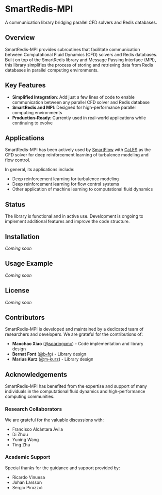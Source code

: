 # SmartRedis-MPI

A communication library bridging parallel CFD solvers and Redis databases.

## Overview

SmartRedis-MPI provides subroutines that facilitate communication between Computational Fluid Dynamics (CFD) solvers and Redis databases. Built on top of the SmartRedis library and Message Passing Interface (MPI), this library simplifies the process of storing and retrieving data from Redis databases in parallel computing environments.

## Key Features

- **Simplified Integration**: Add just a few lines of code to enable communication between any parallel CFD solver and Redis database
- **SmartRedis and MPI**: Designed for high-performance parallel computing environments
- **Production-Ready**: Currently used in real-world applications while continuing to evolve

## Applications

SmartRedis-MPI has been actively used by [SmartFlow](https://github.com/soaringxmc/SmartFlow) with [CaLES](https://github.com/soaringxmc/CaLES) as the CFD solver for deep reinforcement learning of turbulence modeling and flow control. 

In general, its applications include:

- Deep reinforcement learning for turbulence modeling
- Deep reinforcement learning for flow control systems
- Other application of machine learning to computational fluid dynamics


## Status

The library is functional and in active use. Development is ongoing to implement additional features and improve the code structure.

## Installation

*Coming soon*

## Usage Example

*Coming soon*

## License

*Coming soon*

## Contributors
SmartRedis-MPI is developed and maintained by a dedicated team of researchers and developers. We are grateful for the contributions of:

- **Maochao Xiao** ([@soaringxmc](https://github.com/soaringxmc)) - Code implementation and library design
- **Bernat Font** ([@b-fg](https://github.com/b-fg)) - Library design
- **Marius Kurz** ([@m-kurz](https://github.com/m-kurz)) - Library design

## Acknowledgements

SmartRedis-MPI has benefited from the expertise and support of many individuals in the computational fluid dynamics and high-performance computing communities.

### Research Collaborators
We are grateful for the valuable discussions with:
- Francisco Alcántara Ávila
- Di Zhou
- Yuning Wang
- Ting Zhu

### Academic Support
Special thanks for the guidance and support provided by:
- Ricardo Vinuesa
- Johan Larsson
- Sergio Pirozzoli
